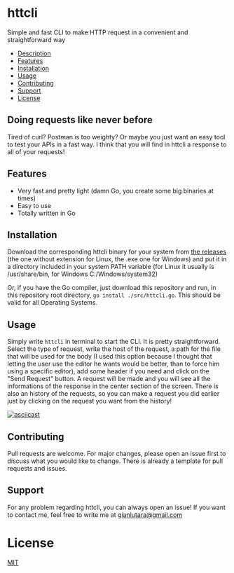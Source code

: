 # httcli
Simple and fast CLI to make HTTP request in a convenient and straightforward way

- [Description](#doing-requests-like-never-before)
- [Features](#features)
- [Installation](#installation)
- [Usage](#usage)
- [Contributing](#contributing)
- [Support](#support)
- [License](#license)

## Doing requests like never before
Tired of curl? Postman is too weighty? Or maybe you just want an easy tool to test your APIs in a fast way. I think that you will find in httcli a response to all of your requests!

## Features
- Very fast and pretty light (damn Go, you create some big binaries at times)
- Easy to use
- Totally written in Go

## Installation
Download the corresponding httcli binary for your system from [the releases](https://github.com/GianlucaTarantino/httcli/releases) (the one without extension for Linux, the .exe one for Windows) and put it in a directory included in your system PATH variable (for Linux it usually is /usr/share/bin, for Windows C:/Windows/system32)

Or, if you have the Go compiler, just download this repository and run, in this repository root directory, `go install ./src/httcli.go`. This should be valid for all Operating Systems.

## Usage
Simply write `httcli` in terminal to start the CLI.
It is pretty straightforward. Select the type of request, write the host of the request, a path for the file that will be used for the body (I used this option because I thought that letting the user use the editor he wants would be better, than to force him using a specific editor), add some header if you need and click on the "Send Request" button. A request will be made and you will see all the informations of the response in the center section of the screen. There is also an history of the requests, so you can make a request you did earlier just by clicking on the request you want from the history!

[![asciicast](https://asciinema.org/a/RPOETCynv8aemv1vAlHBIzpzf.svg)](https://asciinema.org/a/RPOETCynv8aemv1vAlHBIzpzf)

## Contributing
Pull requests are welcome. For major changes, please open an issue first to discuss what you would like to change. There is already a template for pull requests and issues.

## Support
For any problem regarding httcli, you can always open an issue! If you want to contact me, feel free to write me at gianlutara@gmail.com

# License

[MIT](https://github.com/GianlucaTarantino/httcli/blob/main/LICENSE)
